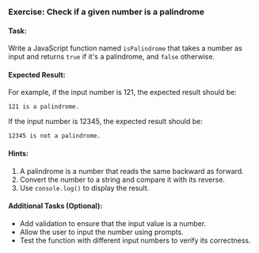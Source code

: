 ### Exercise: Check if a given number is a palindrome

#### Task:
Write a JavaScript function named `isPalindrome` that takes a number as input and returns `true` if it's a palindrome, and `false` otherwise.

#### Expected Result:
For example, if the input number is 121, the expected result should be:
```
121 is a palindrome.
```
If the input number is 12345, the expected result should be:
```
12345 is not a palindrome.
```

#### Hints:
1. A palindrome is a number that reads the same backward as forward.
2. Convert the number to a string and compare it with its reverse.
3. Use `console.log()` to display the result.

#### Additional Tasks (Optional):
- Add validation to ensure that the input value is a number.
- Allow the user to input the number using prompts.
- Test the function with different input numbers to verify its correctness.
